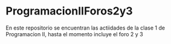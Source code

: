 # ProgramacionIIForos2y3

En este repositorio se encuentran las actiidades de la clase 1 de Programacion II, hasta el momento incluye el foro 2 y 3
